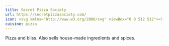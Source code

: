 ```yaml
---
title: Secret Pizza Society
url: https://secretpizzasociety.com/
icon: <svg xmlns="http://www.w3.org/2000/svg" viewBox="0 0 512 512"><!--! Font Awesome Pro 6.1.1 by @fontawesome - https://fontawesome.com License - https://fontawesome.com/license (Commercial License) Copyright 2022 Fonticons, Inc. --><path d="M100.4 112.3L.5101 491.7c-1.375 5.625 .1622 11.6 4.287 15.6c4.127 4.125 10.13 5.744 15.63 4.119l379.1-105.1C395.3 231.4 276.5 114.1 100.4 112.3zM127.1 416c-17.62 0-32-14.38-32-31.1c0-17.62 14.39-32 32.01-32c17.63 0 32 14.38 32 31.1C160 401.6 145.6 416 127.1 416zM175.1 271.1c-17.63 0-32-14.38-32-32c0-17.62 14.38-31.1 32-31.1c17.62 0 32 14.38 32 31.1C208 257.6 193.6 271.1 175.1 271.1zM272 367.1c-17.62 0-32-14.38-32-31.1c0-17.62 14.38-32 32-32c17.63 0 32 14.38 32 32C304 353.6 289.6 367.1 272 367.1zM158.9 .1406c-16.13-1.5-31.25 8.501-35.38 24.12L108.7 80.52c187.6 5.5 314.5 130.6 322.5 316.1l56.88-15.75c15.75-4.375 25.5-19.62 23.63-35.87C490.9 165.1 340.8 17.39 158.9 .1406z"/></svg>
cuisine: pizza
---
```

Pizza and bliss. Also sells house-made ingredients and spices.